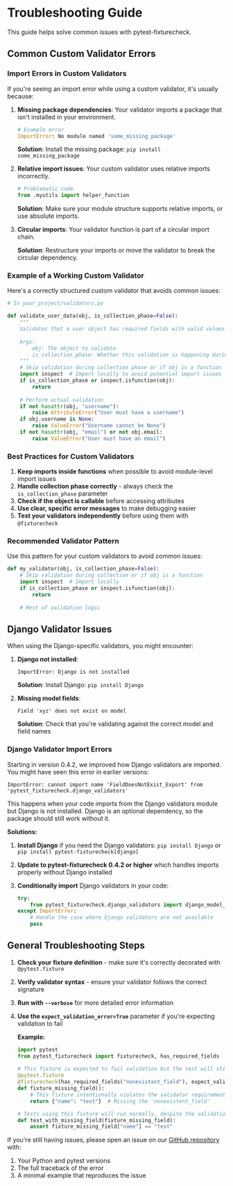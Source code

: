 # Troubleshooting Guide

This guide helps solve common issues with pytest-fixturecheck.

## Common Custom Validator Errors

### Import Errors in Custom Validators

If you're seeing an import error while using a custom validator, it's usually because:

1. **Missing package dependencies**: Your validator imports a package that isn't installed in your environment.
   ```python
   # Example error
   ImportError: No module named 'some_missing_package'
   ```
   
   **Solution**: Install the missing package: `pip install some_missing_package`

2. **Relative import issues**: Your custom validator uses relative imports incorrectly.
   ```python
   # Problematic code
   from .myutils import helper_function
   ```
   
   **Solution**: Make sure your module structure supports relative imports, or use absolute imports.

3. **Circular imports**: Your validator function is part of a circular import chain.
   
   **Solution**: Restructure your imports or move the validator to break the circular dependency.

### Example of a Working Custom Validator

Here's a correctly structured custom validator that avoids common issues:

```python
# In your_project/validators.py

def validate_user_data(obj, is_collection_phase=False):
    """
    Validates that a user object has required fields with valid values.
    
    Args:
        obj: The object to validate
        is_collection_phase: Whether this validation is happening during collection phase
    """
    # Skip validation during collection phase or if obj is a function
    import inspect  # Import locally to avoid potential import issues
    if is_collection_phase or inspect.isfunction(obj):
        return
        
    # Perform actual validation
    if not hasattr(obj, "username"):
        raise AttributeError("User must have a username")
    if obj.username is None:
        raise ValueError("Username cannot be None")
    if not hasattr(obj, "email") or not obj.email:
        raise ValueError("User must have an email")
```

### Best Practices for Custom Validators

1. **Keep imports inside functions** when possible to avoid module-level import issues
2. **Handle collection phase correctly** - always check the `is_collection_phase` parameter
3. **Check if the object is callable** before accessing attributes
4. **Use clear, specific error messages** to make debugging easier
5. **Test your validators independently** before using them with `@fixturecheck`

### Recommended Validator Pattern

Use this pattern for your custom validators to avoid common issues:

```python
def my_validator(obj, is_collection_phase=False):
    # Skip validation during collection or if obj is a function
    import inspect  # Import locally
    if is_collection_phase or inspect.isfunction(obj):
        return
    
    # Rest of validation logic
```

## Django Validator Issues

When using the Django-specific validators, you might encounter:

1. **Django not installed**: 
   ```
   ImportError: Django is not installed
   ```
   
   **Solution**: Install Django: `pip install Django`

2. **Missing model fields**:
   ```
   Field 'xyz' does not exist on model
   ```
   
   **Solution**: Check that you're validating against the correct model and field names

### Django Validator Import Errors

Starting in version 0.4.2, we improved how Django validators are imported. You might have seen this error in earlier versions:

```
ImportError: cannot import name 'FieldDoesNotExist_Export' from 'pytest_fixturecheck.django_validators'
```

This happens when your code imports from the Django validators module but Django is not installed. Django is an optional dependency, so the package should still work without it.

**Solutions:**

1. **Install Django** if you need the Django validators: `pip install Django` or `pip install pytest-fixturecheck[django]`

2. **Update to pytest-fixturecheck 0.4.2 or higher** which handles imports properly without Django installed

3. **Conditionally import** Django validators in your code:
   ```python
   try:
       from pytest_fixturecheck.django_validators import django_model_has_fields
   except ImportError:
       # Handle the case where Django validators are not available
       pass
   ```

## General Troubleshooting Steps

1. **Check your fixture definition** - make sure it's correctly decorated with `@pytest.fixture`
2. **Verify validator syntax** - ensure your validator follows the correct signature
3. **Run with `--verbose`** for more detailed error information
4. **Use the `expect_validation_error=True`** parameter if you're expecting validation to fail

   **Example:**
   ```python
   import pytest
   from pytest_fixturecheck import fixturecheck, has_required_fields
  
   # This fixture is expected to fail validation but the test will still run
   @pytest.fixture
   @fixturecheck(has_required_fields("nonexistent_field"), expect_validation_error=True)
   def fixture_missing_field():
       # This fixture intentionally violates the validator requirements
       return {"name": "test"}  # Missing the 'nonexistent_field'
   
   # Tests using this fixture will run normally, despite the validation error
   def test_with_missing_field(fixture_missing_field):
       assert fixture_missing_field["name"] == "test"
   ```

If you're still having issues, please open an issue on our [GitHub repository](https://github.com/topiaruss/pytest-fixturecheck/issues) with:
1. Your Python and pytest versions
2. The full traceback of the error
3. A minimal example that reproduces the issue 